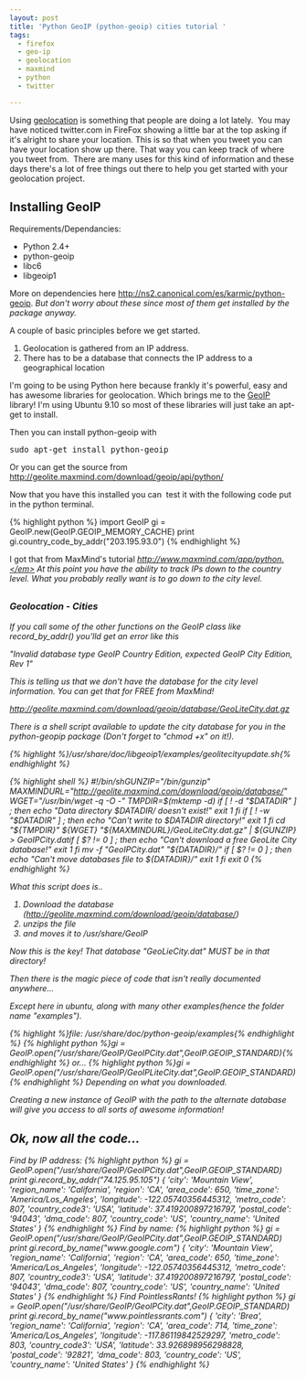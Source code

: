 ```yaml
---
layout: post
title: 'Python GeoIP (python-geoip) cities tutorial '
tags:
  - firefox
  - geo-ip
  - geolocation
  - maxmind
  - python
  - twitter

---
```


Using <a title="Wikipedia Geolocation" href="http://en.wikipedia.org/wiki/Geolocation">geolocation</a> is something that people are doing a lot lately.  You may have noticed twitter.com in FireFox showing a little bar at the top asking if it's alright to share your location. This is so that when you tweet you can have your location show up there. That way you can keep track of where you tweet from.  There are many uses for this kind of information and these days there's a lot of free things out there to help you get started with your geolocation project.
<h2>Installing GeoIP</h2>
Requirements/Dependancies:
<ul>
	<li>Python 2.4+</li>
	<li>python-geoip</li>
	<li>libc6</li>
	<li>libgeoip1</li>
</ul>
More on dependencies here <a title="Ubuntu Karmic GeoIP python-geoip" href="http://ns2.canonical.com/es/karmic/python-geoip">http://ns2.canonical.com/es/karmic/python-geoip</a>. <em>But don't worry about these since most of them get installed by the package anyway.</em>

A couple of basic principles before we get started.
<ol>
	<li>Geolocation is gathered from an IP address.</li>
	<li>There has to be a database that connects the IP address to a geographical location</li>
</ol>
I'm going to be using Python here because frankly it's powerful, easy and has awesome libraries for geolocation. Which brings me to the <a title="Ubuntu Karmic GeoIP python-geoip" href="http://ns2.canonical.com/es/karmic/python-geoip">GeoIP</a> library! I'm using Ubuntu 9.10 so most of these libraries will just take an apt-get to install.

Then you can install python-geoip with
<pre>sudo apt-get install python-geoip</pre>
Or you can get the source from <a title="MaxMind GeoIP python" href="http://geolite.maxmind.com/download/geoip/api/python/">http://geolite.maxmind.com/download/geoip/api/python/</a>

Now that you have this installed you can  test it with the following code put in the python terminal.

{% highlight python %}
import GeoIP
gi = GeoIP.new(GeoIP.GEOIP_MEMORY_CACHE)
print gi.country_code_by_addr("203.195.93.0")
{% endhighlight %}

I got that from MaxMind's tutorial <a title="MaxMind GeoIP tutorial" href="http://www.maxmind.com/app/python"><em>http://www.maxmind.com/app/python.</em></a><em> </em>At this point you have the ability to track IPs down to the country level. What you probably really want is to go down to the city level.
<h2><span style="font-size: medium;">Geolocation - Cities</span></h2>
If you call some of the other functions on the GeoIP class like record_by_addr() you'lld get an error like this

<em>"Invalid database type GeoIP Country Edition, expected GeoIP City Edition, Rev 1"</em>

This is telling us that we don't have the database for the city level information. You can get that for FREE from MaxMind!

<a title="GeoIP City database MaxMind" href="http://geolite.maxmind.com/download/geoip/database/GeoLiteCity.dat.gz"><em>http://geolite.maxmind.com/download/geoip/database/GeoLiteCity.dat.gz</em></a>

There is a shell script available to update the city database for you in the python-geopip package (Don't forget to "chmod +x" on it!).

{% highlight %}/usr/share/doc/libgeoip1/examples/geolitecityupdate.sh{% endhighlight %}

{% highlight shell %}
#!/bin/shGUNZIP="/bin/gunzip"
MAXMINDURL="http://geolite.maxmind.com/download/geoip/database/"
WGET="/usr/bin/wget -q -O -"
TMPDIR=$(mktemp -d)
if [ ! -d "$DATADIR" ] ; then
echo "Data directory $DATADIR/ doesn't exist!"
exit 1
fi
if [ ! -w "$DATADIR" ] ; then
echo "Can't write to $DATADIR directory!"
exit 1
fi
cd "${TMPDIR}"
${WGET} "${MAXMINDURL}/GeoLiteCity.dat.gz" | ${GUNZIP} &gt; GeoIPCity.datif [ $? != 0 ] ; then
echo "Can't download a free GeoLite City database!"
exit 1
fi
mv -f "GeoIPCity.dat" "${DATADIR}/"
if [ $? != 0 ] ; then
echo "Can't move databases file to ${DATADIR}/"
exit 1
fi
exit 0
{% endhighlight %}

What this script does is..
<ol>
	<li>Download the database (<a title="GeoIP Databases" href="http://geolite.maxmind.com/download/geoip/database/">http://geolite.maxmind.com/download/geoip/database/</a>)</li>
	<li>unzips the file</li>
	<li>and moves it to /usr/share/GeoIP</li>
</ol>
Now this is the key! That database "GeoLieCity.dat" MUST be in that directory!

Then there is the magic piece of code that isn't really documented anywhere...

Except here in ubuntu, along with many other examples(hence the folder name "examples").

{% highlight %}file: /usr/share/doc/python-geoip/examples{% endhighlight %}
{% highlight python %}gi = GeoIP.open("/usr/share/GeoIP/GeoIPCity.dat",GeoIP.GEOIP_STANDARD){% endhighlight %}
or...
{% highlight python %}gi = GeoIP.open("/usr/share/GeoIP/GeoIPLiteCity.dat",GeoIP.GEOIP_STANDARD){% endhighlight %}
Depending on what you downloaded.

Creating a new instance of GeoIP with the path to the alternate database will give you access to all sorts of awesome information!
<h2>Ok, now all the code...</h2>
Find by IP address:
{% highlight python %}
gi = GeoIP.open("/usr/share/GeoIP/GeoIPCity.dat",GeoIP.GEOIP_STANDARD)
print gi.record_by_addr("74.125.95.105")
{
    'city': 'Mountain View',
    'region_name': 'California',
    'region': 'CA',
    'area_code': 650,
    'time_zone': 'America/Los_Angeles',
    'longitude': -122.05740356445312,
    'metro_code': 807,
    'country_code3': 'USA',
    'latitude': 37.419200897216797,
    'postal_code': '94043',
    'dma_code': 807,
    'country_code': 'US',
    'country_name': 'United States'
}
{% endhighlight %}
Find by name:
{% highlight python %}
gi = GeoIP.open("/usr/share/GeoIP/GeoIPCity.dat",GeoIP.GEOIP_STANDARD)
print gi.record_by_name("www.google.com")
{
    'city': 'Mountain View',
    'region_name': 'California',
    'region': 'CA',
    'area_code': 650,
    'time_zone': 'America/Los_Angeles',
    'longitude': -122.05740356445312,
    'metro_code': 807,
    'country_code3': 'USA',
    'latitude': 37.419200897216797,
    'postal_code': '94043',
    'dma_code': 807,
    'country_code': 'US',
    'country_name': 'United States'
}
{% endhighlight %}
Find PointlessRants!
{% highlight python %}
gi = GeoIP.open("/usr/share/GeoIP/GeoIPCity.dat",GeoIP.GEOIP_STANDARD)
print gi.record_by_name("www.pointlessrants.com")
{
    'city': 'Brea',
    'region_name': 'California',
    'region': 'CA',
    'area_code': 714,
    'time_zone': 'America/Los_Angeles',
    'longitude': -117.86119842529297,
    'metro_code': 803,
    'country_code3': 'USA',
    'latitude': 33.926898956298828,
    'postal_code': '92821',
    'dma_code': 803,
    'country_code': 'US',
    'country_name': 'United States'
}
{% endhighlight %}
